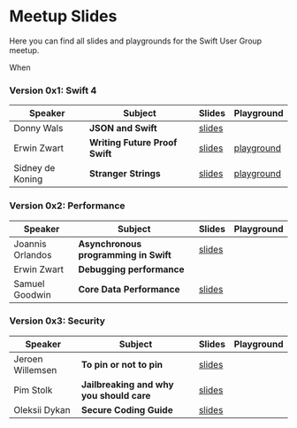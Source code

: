 # Meetup Slides

Here you can find all slides and playgrounds for the Swift User Group meetup.

When

### Version 0x1: Swift 4
| Speaker | Subject |  Slides | Playground |
|---|---|---|---|
| Donny Wals  | **JSON and Swift**  | [slides](./0x1/JSON%20and%20Swift/json_and_swift4.pdf) |
| Erwin Zwart | **Writing Future Proof Swift** | [slides](./0x1/Writing%20Future%20Proof%20Swift/Writing-Future-Proof-Swift.pdf) | [playground](0x1/Writing%20Future%20Proof%20Swift/Writing-Future-Proof-Swift.playground) |
| Sidney de Koning | **Stranger Strings** | [slides](./0x1/Stranger%20Strings/stranger_strings_sun_presentation.pdf) | [playground](0x1/Stranger%20Strings/StringsSwift4.playground) |

### Version 0x2: Performance

| Speaker | Subject |  Slides | Playground |
|---|---|---|---|
| Joannis Orlandos  | **Asynchronous programming in Swift**  | [slides](./0x2/async/0x2_async-programming) |
| Erwin Zwart | **Debugging performance** | |
| Samuel Goodwin | **Core Data Performance** | [slides](./0x2/coare-data-performance/0x2_core_data_performance.pdf) |  |

### Version 0x3: Security

| Speaker | Subject |  Slides | Playground |
|---|---|---|---|
| Jeroen Willemsen  | **To pin or not to pin**  | [slides](./0x3/ssl-pinning/0x3_ssl-pinning.pdf) |
| Pim Stolk | **Jailbreaking and why you should care** | [slides](./0x3/jailbreaking/0x3_jailbreaking.pdf) |
| Oleksii Dykan | **Secure Coding Guide** | [slides](./0x3/secure-coding-guide/0x3_ssl-pinning.pdf) |  |


